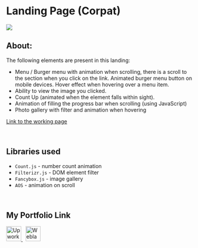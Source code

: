 # Landing Page (Corpat)

![](https://github.com/Plupiks/Landing-Page-Creator-2/blob/faa66cdcbc9f9f13df97f6a643cb3053b4690942/img/creator2.jpg)

## About:
The following elements are present in this landing:
- Menu / Burger menu with animation when scrolling, there is a scroll to the section when you click on the link. Animated burger menu button on mobile devices. Hover effect when hovering over a menu item.
- Ability to view the image you clicked.
- Count Up (animated when the element falls within sight).
- Animation of filling the progress bar when scrolling (using JavaScript)
- Photo gallery with filter and animation when hovering

[Link to the working page](https://plupiks.github.io/Landing-Page-Creator-2/)

<br>

## Libraries used
- `Count.js` - number count animation
- `Filterizr.js` - DOM element filter
- `Fancybox.js` - image gallery
- `AOS` - animation on scroll

<br>

## My Portfolio Link
<div id="portfolio" align="left">
  <a href="https://www.upwork.com/freelancers/~0175a1803535823693">
    <img src="https://github.com/Plupiks/Landing-Page-Creator-2/blob/main/img/upwork-1.svg" alt="Upwork" width="40" height="40"/>
  </a>
  &nbsp;
   <a href="https://www.weblancer.net/users/VasylykivV/">
    <img src="https://github.com/Plupiks/Landing-Page-Creator-2/blob/main/img/weblancer.png" alt="Weblancer" width="40" height="40"/>
  </a>
</div>
